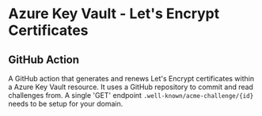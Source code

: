 # Azure Key Vault - Let's Encrypt Certificates
## GitHub Action

A GitHub action that generates and renews Let's Encrypt certificates within a Azure Key Vault resource. It uses a GitHub repository to commit and read challenges from. A single 'GET' endpoint `.well-known/acme-challenge/{id}` needs to be setup for your domain.
